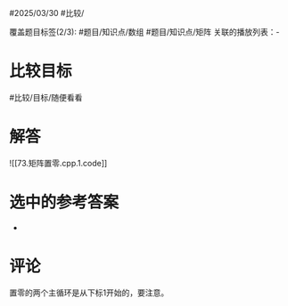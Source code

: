 #2025/03/30 #比较/

覆盖题目标签(2/3):  #题目/知识点/数组 #题目/知识点/矩阵
关联的播放列表：-

# 比较目标

#比较/目标/随便看看 

# 解答

![[73.矩阵置零.cpp.1.code]]

# 选中的参考答案

-

# 评论

置零的两个主循环是从下标1开始的，要注意。